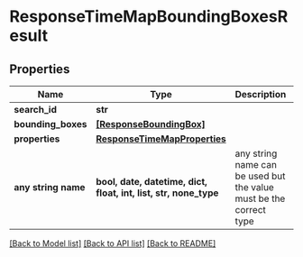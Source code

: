# ResponseTimeMapBoundingBoxesResult


## Properties
Name | Type | Description | Notes
------------ | ------------- | ------------- | -------------
**search_id** | **str** |  | 
**bounding_boxes** | [**[ResponseBoundingBox]**](ResponseBoundingBox.md) |  | 
**properties** | [**ResponseTimeMapProperties**](ResponseTimeMapProperties.md) |  | 
**any string name** | **bool, date, datetime, dict, float, int, list, str, none_type** | any string name can be used but the value must be the correct type | [optional]

[[Back to Model list]](../README.md#documentation-for-models) [[Back to API list]](../README.md#documentation-for-api-endpoints) [[Back to README]](../README.md)


